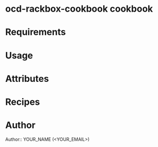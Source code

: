 # ocd-rackbox-cookbook cookbook

# Requirements

# Usage

# Attributes

# Recipes

# Author

Author:: YOUR_NAME (<YOUR_EMAIL>)
